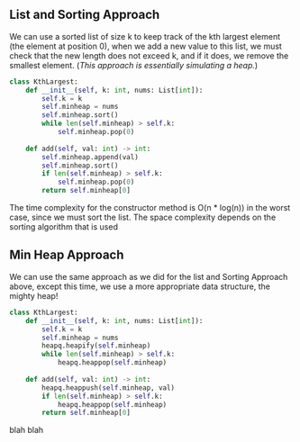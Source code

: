 ## List and Sorting Approach
We can use a sorted list of size k to keep track of the kth largest element (the element at position 0), when we add a new value to this list, we must check that the new length does not exceed k, and if it does, we remove the smallest element. (*This approach is essentially simulating a heap.*)
``` python
class KthLargest:
    def __init__(self, k: int, nums: List[int]):
        self.k = k
        self.minheap = nums
        self.minheap.sort()
        while len(self.minheap) > self.k:
            self.minheap.pop(0)
  
    def add(self, val: int) -> int:
        self.minheap.append(val)
        self.minheap.sort()
        if len(self.minheap) > self.k:
            self.minheap.pop(0)
        return self.minheap[0]
```
The time complexity for the constructor method is O(n * log(n)) in the worst case, since we must sort the list. The space complexity depends on the sorting algorithm that is used 
## Min Heap Approach
We can use the same approach as we did for the list and Sorting Approach above, except this time, we use a more appropriate data structure, the mighty heap!
``` python
class KthLargest:
    def __init__(self, k: int, nums: List[int]):
        self.k = k
        self.minheap = nums
        heapq.heapify(self.minheap)
        while len(self.minheap) > self.k:
            heapq.heappop(self.minheap)
  
    def add(self, val: int) -> int:
        heapq.heappush(self.minheap, val)
        if len(self.minheap) > self.k:
            heapq.heappop(self.minheap)
        return self.minheap[0]
```
blah blah
